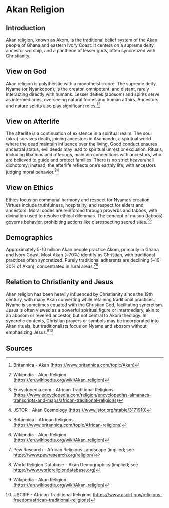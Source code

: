 # Akan Religion

## Introduction
Akan religion, known as Akom, is the traditional belief system of the Akan people of Ghana and eastern Ivory Coast. It centers on a supreme deity, ancestor worship, and a pantheon of lesser gods, often syncretized with Christianity.

## View on God
Akan religion is polytheistic with a monotheistic core. The supreme deity, Nyame (or Nyankopon), is the creator, omnipotent, and distant, rarely interacting directly with humans. Lesser deities (abosom) and spirits serve as intermediaries, overseeing natural forces and human affairs. Ancestors and nature spirits also play significant roles.[^24][^25]

## View on Afterlife
The afterlife is a continuation of existence in a spiritual realm. The soul (okra) survives death, joining ancestors in Asamando, a spiritual world where the dead maintain influence over the living. Good conduct ensures ancestral status; evil deeds may lead to spiritual unrest or exclusion. Rituals, including libations and offerings, maintain connections with ancestors, who are believed to guide and protect families. There is no strict heaven/hell dichotomy; instead, the afterlife reflects one’s earthly life, with ancestors judging moral behavior.[^26][^27]

## View on Ethics
Ethics focus on communal harmony and respect for Nyame’s creation. Virtues include truthfulness, hospitality, and respect for elders and ancestors. Moral codes are reinforced through proverbs and taboos, with divination used to resolve ethical dilemmas. The concept of musuo (taboos) governs behavior, prohibiting actions like disrespecting sacred sites.[^28][^29]

## Demographics
Approximately 5-10 million Akan people practice Akom, primarily in Ghana and Ivory Coast. Most Akan (~70%) identify as Christian, with traditional practices often syncretized. Purely traditional adherents are declining (~10-20% of Akan), concentrated in rural areas.[^30][^31]

## Relation to Christianity and Jesus
Akan religion has been heavily influenced by Christianity since the 19th century, with many Akan converting while retaining traditional practices. Nyame is sometimes equated with the Christian God, facilitating syncretism. Jesus is often viewed as a powerful spiritual figure or intermediary, akin to an abosom or revered ancestor, but not central to Akom theology. In syncretic contexts, Christian prayers or symbols may be incorporated into Akan rituals, but traditionalists focus on Nyame and abosom without emphasizing Jesus.[^32][^33]

## Sources
[^24]: Britannica - Akan (https://www.britannica.com/topic/Akan)
[^25]: Wikipedia - Akan Religion (https://en.wikipedia.org/wiki/Akan_religion)
[^26]: Encyclopedia.com - African Traditional Religions (https://www.encyclopedia.com/religion/encyclopedias-almanacs-transcripts-and-maps/african-traditional-religions)
[^27]: JSTOR - Akan Cosmology (https://www.jstor.org/stable/3171910)
[^28]: Britannica - African Religions (https://www.britannica.com/topic/African-religions)
[^29]: Wikipedia - Akan Religion (https://en.wikipedia.org/wiki/Akan_religion)
[^30]: Pew Research - African Religious Landscape (implied; see https://www.pewresearch.org/religion/)
[^31]: World Religion Database - Akan Demographics (implied; see https://www.worldreligiondatabase.org)
[^32]: Wikipedia - Akan Religion (https://en.wikipedia.org/wiki/Akan_religion)
[^33]: USCIRF - African Traditional Religions (https://www.uscirf.gov/religious-freedom/african-traditional-religions)